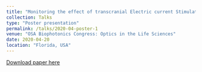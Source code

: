 ```yaml
---
title: "Monitoring the effect of transcranial Electric current Stimulation (tES) during a bimanual motor task via functional Near-InfraRed Spectroscopy (fNIRS)"
collection: Talks
type: "Poster presentation"
permalink: /talks/2020-04-poster-1
venue: "OSA Biophotonics Congress: Optics in the Life Sciences"
date: 2020-04-20
location: "Florida, USA"
---
```


[Download paper here](http://yuanyuangao216.github.io/files/OSA-NeuroStim-April2020.pdf)
